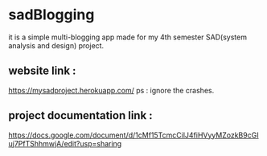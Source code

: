# sadBlogging
  it is a simple multi-blogging app made for my 4th semester SAD(system analysis and design) project.

## website link : 
  https://mysadproject.herokuapp.com/ ps : ignore the crashes.
  
## project documentation link :
  https://docs.google.com/document/d/1cMf15TcmcCilJ4fiHVyyMZozkB9cGIuj7PfTShhmwjA/edit?usp=sharing
